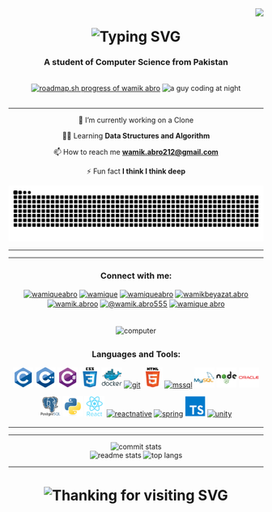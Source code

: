   <img align="right" src="https://visitor-badge.laobi.icu/badge?page_id=wamikabro.wamikabro" />
<h1 align="center">
    <img src="https://readme-typing-svg.herokuapp.com?font=JetBrains+Mono&weight=800&size=35&duration=4000&pause=1000&color=00FF00&center=true&vCenter=true&random=false&width=500&height=70&lines=Salam%F0%9F%91%8B;I'm+Wamique!" alt="Typing SVG" />
</h1>

<h3 align="center">A student of Computer Science from Pakistan</h3>

<br/>

  <div align="center"> 
<a href="https://roadmap.sh"><img src="https://roadmap.sh/card/tall/64ea7f80b128dce3cb7c3282?variant=dark" alt="roadmap.sh progress of wamik abro"></a>
    <img src="https://i.pinimg.com/originals/e4/26/70/e426702edf874b181aced1e2fa5c6cde.gif" alt="a guy coding at night" />
  </div>

  <br/>
  <hr>
<div align="center">
    
🔭 I’m currently working on a Clone

👨‍💻 Learning **Data Structures and Algorithm**

📫 How to reach me **wamik.abro212@gmail.com**

⚡ Fun fact **I think I think deep**

  </div>

![snake gif](https://github.com/wamikabro/wamikabro/blob/output/github-contribution-grid-snake.svg)

<hr>

<table align="center">
  <!-- First Row -->
  <tr>
    <td colspan="2" align="center">
      <h3>Connect with me:</h3>
      <p>
        <a href="https://twitter.com/wamiqueabro" target="blank"><img align="center" src="https://raw.githubusercontent.com/rahuldkjain/github-profile-readme-generator/master/src/images/icons/Social/twitter.svg" alt="wamiqueabro" height="30" width="40" /></a>
        <a href="https://linkedin.com/in/wamique" target="blank"><img align="center" src="https://raw.githubusercontent.com/rahuldkjain/github-profile-readme-generator/master/src/images/icons/Social/linked-in-alt.svg" alt="wamique" height="30" width="40" /></a>
        <a href="https://kaggle.com/wamiqueabro" target="blank"><img align="center" src="https://raw.githubusercontent.com/rahuldkjain/github-profile-readme-generator/master/src/images/icons/Social/kaggle.svg" alt="wamiqueabro" height="30" width="40" /></a>
        <a href="https://fb.com/wamikbeyazat.abro" target="blank"><img align="center" src="https://raw.githubusercontent.com/rahuldkjain/github-profile-readme-generator/master/src/images/icons/Social/facebook.svg" alt="wamikbeyazat.abro" height="30" width="40" /></a>
        <a href="https://instagram.com/wamik.abroo" target="blank"><img align="center" src="https://raw.githubusercontent.com/rahuldkjain/github-profile-readme-generator/master/src/images/icons/Social/instagram.svg" alt="wamik.abroo" height="30" width="40" /></a>
        <a href="https://medium.com/@wamik.abro555" target="blank"><img align="center" src="https://raw.githubusercontent.com/rahuldkjain/github-profile-readme-generator/master/src/images/icons/Social/medium.svg" alt="@wamik.abro555" height="30" width="40" /></a>
        <a href="https://www.youtube.com/@wamique" target="blank"><img align="center" src="https://raw.githubusercontent.com/rahuldkjain/github-profile-readme-generator/master/src/images/icons/Social/youtube.svg" alt="wamique abro" height="30" width="40" /></a>
      </p>
            <br/>
    </td>
  </tr>
    <!-- Third Row -->
  <tr>
    <td colspan="2" align="center">
      <img src="https://github.com/wamikabro/wamikabro/assets/62086478/c9d2f7fc-18d9-4bda-a160-0bfa46ee08ea" alt="computer"/>
    </td>
  </tr>
    <!-- Second Row -->
<tr>
  <td colspan="2" align="center">
    <h3>Languages and Tools:</h3>
    <p>
      <a href="https://www.cprogramming.com/" target="_blank" rel="noreferrer"><img src="https://raw.githubusercontent.com/devicons/devicon/master/icons/c/c-original.svg" alt="c" width="40" height="40"/></a>
      <a href="https://www.w3schools.com/cpp/" target="_blank" rel="noreferrer"><img src="https://raw.githubusercontent.com/devicons/devicon/master/icons/cplusplus/cplusplus-original.svg" alt="cplusplus" width="40" height="40"/></a>
      <a href="https://www.w3schools.com/cs/" target="_blank" rel="noreferrer"><img src="https://raw.githubusercontent.com/devicons/devicon/master/icons/csharp/csharp-original.svg" alt="csharp" width="40" height="40"/></a>
      <a href="https://www.w3schools.com/css/" target="_blank" rel="noreferrer"><img src="https://raw.githubusercontent.com/devicons/devicon/master/icons/css3/css3-original-wordmark.svg" alt="css3" width="40" height="40"/></a>
      <a href="https://www.docker.com/" target="_blank" rel="noreferrer"><img src="https://raw.githubusercontent.com/devicons/devicon/master/icons/docker/docker-original-wordmark.svg" alt="docker" width="40" height="40"/></a>
      <a href="https://git-scm.com/" target="_blank" rel="noreferrer"><img src="https://www.vectorlogo.zone/logos/git-scm/git-scm-icon.svg" alt="git" width="40" height="40"/></a>
      <a href="https://www.w3.org/html/" target="_blank" rel="noreferrer"><img src="https://raw.githubusercontent.com/devicons/devicon/master/icons/html5/html5-original-wordmark.svg" alt="html5" width="40" height="40"/></a>
        <a href="https://www.microsoft.com/en-us/sql-server" target="_blank" rel="noreferrer"><img src="https://www.svgrepo.com/show/303229/microsoft-sql-server-logo.svg" alt="mssql" width="40" height="40"/></a>
      <a href="https://www.mysql.com/" target="_blank" rel="noreferrer"><img src="https://raw.githubusercontent.com/devicons/devicon/master/icons/mysql/mysql-original-wordmark.svg" alt="mysql" width="40" height="40"/></a>
      <a href="https://nodejs.org" target="_blank" rel="noreferrer"><img src="https://raw.githubusercontent.com/devicons/devicon/master/icons/nodejs/nodejs-original-wordmark.svg" alt="nodejs" width="40" height="40"/></a>
    <a href="https://www.oracle.com/" target="_blank" rel="noreferrer"><img src="https://raw.githubusercontent.com/devicons/devicon/master/icons/oracle/oracle-original.svg" alt="oracle" width="40" height="40"/></a>
    </p>
      <a href="https://www.postgresql.org" target="_blank" rel="noreferrer"><img src="https://raw.githubusercontent.com/devicons/devicon/master/icons/postgresql/postgresql-original-wordmark.svg" alt="postgresql" width="40" height="40"/></a>
      <a href="https://www.python.org" target="_blank" rel="noreferrer"><img src="https://raw.githubusercontent.com/devicons/devicon/master/icons/python/python-original.svg" alt="python" width="40" height="40"/></a>
        <a href="https://reactjs.org/" target="_blank" rel="noreferrer"><img src="https://raw.githubusercontent.com/devicons/devicon/master/icons/react/react-original-wordmark.svg" alt="react" width="40" height="40"/></a>
      <a href="https://reactnative.dev/" target="_blank" rel="noreferrer"><img src="https://reactnative.dev/img/header_logo.svg" alt="reactnative" width="40" height="40"/></a>
      <a href="https://spring.io/" target="_blank" rel="noreferrer"><img src="https://www.vectorlogo.zone/logos/springio/springio-icon.svg" alt="spring" width="40" height="40"/></a>
      <a href="https://www.typescriptlang.org/" target="_blank" rel="noreferrer"><img src="https://raw.githubusercontent.com/devicons/devicon/master/icons/typescript/typescript-original.svg" alt="typescript" width="40" height="40"/></a>
      <a href="https://unity.com/" target="_blank" rel="noreferrer"><img src="https://www.vectorlogo.zone/logos/unity3d/unity3d-icon.svg" alt="unity" width="40" height="40"/></a>
    </p>
  </td>
</tr>
</table>


</div>
<hr>
<div align=center>
    <img src="https://streak-stats.demolab.com?user=wamikabro&theme=youtube-dark" alt="commit stats" />
    <br/>
  <img width=390 src="https://github-readme-stats-salesp07.vercel.app/api?username=wamikabro&count_private=true&show_icons=true&theme=dark&rank_icon=github&border_radius=10" alt="readme stats" />
  <img align="top" src="https://github-readme-stats.vercel.app/api/top-langs?username=wamikabro&layout=compact&langs_count=8&card_width=330&theme=dark" alt="top langs" />
</div>

<hr/>
<h1 align="center">
    <img src="https://readme-typing-svg.herokuapp.com?font=JetBrains+Mono&weight=800&size=35&duration=2000&pause=500&color=00FF00&center=true&vCenter=true&random=false&width=500&height=70&lines=Thanks+For+Visiting+%E2%9D%A4%EF%B8%8F;See+You+%F0%9F%A4%8D" alt="Thanking for visiting SVG" />
</h1>
